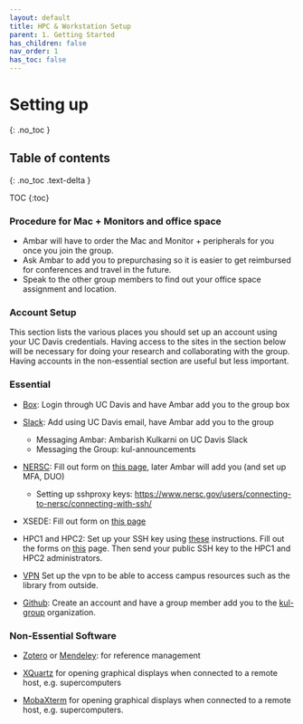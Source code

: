 ```yaml
---
layout: default
title: HPC & Workstation Setup
parent: 1. Getting Started
has_children: false
nav_order: 1
has_toc: false
---
```


# Setting up

{: .no_toc }

## Table of contents
{: .no_toc .text-delta }

TOC
{:toc}

### Procedure for Mac + Monitors and office space
- Ambar will have to order the Mac and Monitor + peripherals for you once you join the group.
- Ask Ambar to add you to prepurchasing so it is easier to get reimbursed for conferences and travel in the future.
- Speak to the other group members to find out your office space assignment and location.

### Account Setup

This section lists the various places you should set up an account using your UC Davis credentials. Having access to the sites in the section below will be necessary for doing your research and collaborating with the group. Having accounts in the non-essential section are useful but less important. 

### Essential 

- [Box](https://ucdavis.app.box.com/): Login through UC Davis and have Ambar add you to the group box

- [Slack](https://slack.com/get-started#/find): Add using UC Davis email, have Ambar add you to the group
    - Messaging Ambar: Ambarish Kulkarni on UC Davis Slack
    - Messaging the Group: kul-announcements


- [NERSC](https://www.nersc.gov/): Fill out form on [this page](https://iris.nersc.gov/add-user), later Ambar will add you (and set up MFA, DUO)
    - Setting up sshproxy keys: https://www.nersc.gov/users/connecting-to-nersc/connecting-with-ssh/

   
- XSEDE: Fill out form on [this page](https://portal.xsede.org/?p_p_id=58&p_p_lifecycle=0&p_p_state=maximized&p_p_mode=view&saveLastPath=0&_58_struts_action=%2Flogin%2Fcreate_account)

- HPC1 and HPC2: Set up your SSH key using [these](https://wiki.cse.ucdavis.edu/support:general:security:ssh?&#generating_a_key_pair) instructions. Fill out the forms on [this](https://www.hpc.ucdavis.edu/account-request-forms) page. Then send your public SSH key to the HPC1 and HPC2 administrators. 
  
- [VPN](https://library.ucdavis.edu/vpn/) Set up the vpn to be able to access campus resources such as the library from outside.
  
- [Github](https://github.com/): Create an account and have a group member add you to the [kul-group](https://github.com/kul-group) organization. 

### Non-Essential Software

- [Zotero](https://www.zotero.org/) or [Mendeley](https://www.mendeley.com/?interaction_required=true): for reference management

- [XQuartz](https://www.xquartz.org/) for opening graphical displays when connected to a remote host, e.g. supercomputers

- [MobaXterm](https://mobaxterm.mobatek.net/download.html) for opening graphical displays when connected to a remote host, e.g. supercomputers.
